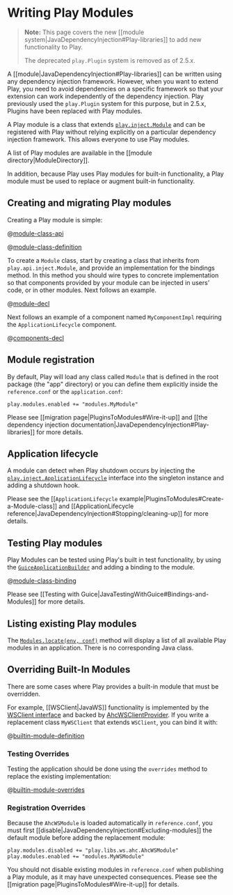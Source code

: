 <!--- Copyright (C) Lightbend Inc. <https://www.lightbend.com> -->
# Writing Play Modules

> **Note:** This page covers the new [[module system|JavaDependencyInjection#Play-libraries]] to add new functionality to Play.
>
> The deprecated `play.Plugin` system is removed as of 2.5.x.  

A [[module|JavaDependencyInjection#Play-libraries]] can be written using any dependency injection framework.  However, when you want to extend Play, you need to avoid dependencies on a specific framework so that your extension can work independently of the dependency injection.  Play previously used the `play.Plugin` system for this purpose, but in 2.5.x, Plugins have been replaced with Play modules.
 
 A Play module is a class that extends [`play.inject.Module`](api/java/play/inject/Module.html) and can be registered with Play without relying explicitly on a particular dependency injection framework.  This allows everyone to use Play modules.

A list of Play modules are available in the [[module directory|ModuleDirectory]].

In addition, because Play uses Play modules for built-in functionality, a Play module must be used to replace or augment built-in functionality.

## Creating and migrating Play modules

Creating a Play module is simple:

@[module-class-api](code/javaguide/advanced/extending/MyApi.java)

@[module-class-definition](code/javaguide/advanced/extending/MyModule.java)

To create a `Module` class, start by creating a class that inherits from `play.api.inject.Module`, and provide an implementation for the bindings method. In this method you should wire types to concrete implementation so that components provided by your module can be injected in users’ code, or in other modules. Next follows an example. 

@[module-decl](code/javaguide/advanced/extending/MyModuleClass.java)

Next follows an example of a component named `MyComponentImpl` requiring the `ApplicationLifecycle` component.

@[components-decl](code/javaguide/advanced/extending/MyComponent.java)

## Module registration

By default, Play will load any class called `Module` that is defined in the root package (the "app" directory) or
you can define them explicitly inside the `reference.conf` or the `application.conf`:

```
play.modules.enabled += "modules.MyModule"
```

Please see [[migration page|PluginsToModules#Wire-it-up]] and [[the dependency injection documentation|JavaDependencyInjection#Play-libraries]] for more details.

## Application lifecycle

A module can detect when Play shutdown occurs by injecting the [`play.inject.ApplicationLifecycle`](api/java/play/inject/ApplicationLifecycle.html) interface into the singleton instance and adding a shutdown hook.

Please see the [[`ApplicationLifecycle` example|PluginsToModules#Create-a-Module-class]] and [[ApplicationLifecycle reference|JavaDependencyInjection#Stopping/cleaning-up]] for more details.

## Testing Play modules

Play Modules can be tested using Play's built in test functionality, by using the [`GuiceApplicationBuilder`](api/java/play/inject/guice/GuiceApplicationBuilder.html) and adding a binding to the module. 

@[module-class-binding](code/javaguide/advanced/extending/JavaExtendingPlay.java)

Please see [[Testing with Guice|JavaTestingWithGuice#Bindings-and-Modules]] for more details.

## Listing existing Play modules

The [`Modules.locate(env, conf)`](api/scala/play/api/inject/Modules$.html) method will display a list of all available Play modules in an application.  There is no corresponding Java class.

## Overriding Built-In Modules

There are some cases where Play provides a built-in module that must be overridden.  

For example, [[WSClient|JavaWS]] functionality is implemented by the [WSClient interface](api/java/play/libs/ws/WSClient.html) and backed by [AhcWSClientProvider](api/java/play/libs/ws/ahc/AhcWSModule.AhcWSClientProvider.html).  If you write a replacement class `MyWSClient` that extends `WSClient`, you can bind it with:

@[builtin-module-definition](code/javaguide/advanced/extending/MyWSModule.java)

### Testing Overrides

Testing the application should be done using the `overrides` method to replace the existing implementation: 

@[builtin-module-overrides](code/javaguide/advanced/extending/JavaExtendingPlay.java)

### Registration Overrides

Because the `AhcWSModule` is loaded automatically in `reference.conf`, you must first [[disable|JavaDependencyInjection#Excluding-modules]] the default module before adding the replacement module:

```
play.modules.disabled += "play.libs.ws.ahc.AhcWSModule"
play.modules.enabled += "modules.MyWSModule"
```

You should not disable existing modules in `reference.conf` when publishing a Play module, as it may have unexpected consequences.  Please see the [[migration page|PluginsToModules#Wire-it-up]] for details.
